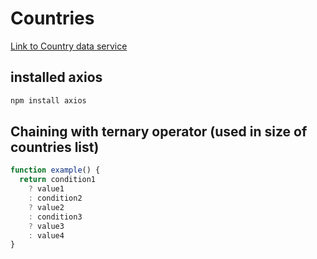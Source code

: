 # Countries

[Link to Country data service](https://studies.cs.helsinki.fi/restcountries/)

## installed axios

```bash
npm install axios
```

## Chaining with ternary operator (used in size of countries list)

```js
function example() {
  return condition1
    ? value1
    : condition2
    ? value2
    : condition3
    ? value3
    : value4
}
```
